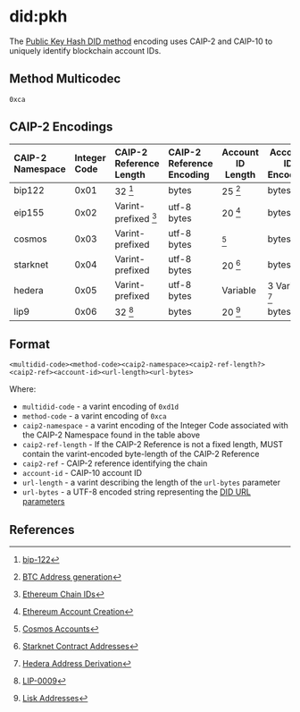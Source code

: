 # did:pkh

The [Public Key Hash DID method](https://github.com/w3c-ccg/did-pkh/blob/main/did-pkh-method-draft.md) encoding uses CAIP-2 and CAIP-10 to uniquely identify blockchain account IDs.

## Method Multicodec

`0xca`

## CAIP-2 Encodings

| CAIP-2 Namespace | Integer Code | CAIP-2 Reference Length | CAIP-2 Reference Encoding | Account ID Length | Account ID Encoding |
|:-----------------|:-------------|:------------------------|:--------------------------|-------------------|---------------------|
| bip122           | 0x01         | 32 [^fn1]               | bytes                     | 25 [^fn2]         | bytes               |
| eip155           | 0x02         | Varint-prefixed [^fn3]  | utf-8 bytes               | 20 [^fn4]         | bytes               |
| cosmos           | 0x03         | Varint-prefixed         | utf-8 bytes               | [^fn5]            | bytes               |
| starknet         | 0x04         | Varint-prefixed         | utf-8 bytes               | 20 [^fn6]         | bytes               |
| hedera           | 0x05         | Varint-prefixed         | utf-8 bytes               | Variable          | 3 Varints [^fn7]    |
| lip9             | 0x06         | 32 [^fn8]               | bytes                     | 20 [^fn9]         | bytes               |

## Format

```
<multidid-code><method-code><caip2-namespace><caip2-ref-length?><caip2-ref><account-id><url-length><url-bytes>
```

Where:

* `multidid-code` - a varint encoding of `0xd1d`
* `method-code` - a varint encoding of `0xca`
* `caip2-namespace` - a varint encoding of the Integer Code associated with the CAIP-2 Namespace found in the table above
* `caip2-ref-length` - If the CAIP-2 Reference is not a fixed length, MUST contain the varint-encoded byte-length of the CAIP-2 Reference
* `caip2-ref` - CAIP-2 reference identifying the chain
* `account-id` - CAIP-10 account ID
* `url-length` - a varint describing the length of the `url-bytes` parameter
* `url-bytes` - a UTF-8 encoded string representing the [DID URL parameters](https://www.w3.org/TR/did-core/#did-url-syntax)

## References

[^fn1]: [bip-122](https://github.com/bitcoin/bips/blob/master/bip-0122.mediawiki#definition-of-chain-id)
[^fn2]: [BTC Address generation](https://en.bitcoin.it/wiki/Technical_background_of_version_1_Bitcoin_addresses)
[^fn3]: [Ethereum Chain IDs](https://chainid.network)
[^fn4]: [Ethereum Account Creation](https://ethereum.org/en/developers/docs/accounts/#account-creation)
[^fn5]: [Cosmos Accounts](https://docs.cosmos.network/v0.46/basics/accounts.html)
[^fn6]: [Starknet Contract Addresses](https://docs.starknet.io/documentation/architecture_and_concepts/Contracts/contract-address/)
[^fn7]: [Hedera Address Derivation](https://docs.hedera.com/hethers/application-programming-interface/utilities/addresses#derivation)
[^fn8]: [LIP-0009](https://github.com/LiskHQ/lips/blob/main/proposals/lip-0009.md)
[^fn9]: [Lisk Addresses](https://lisk.com/documentation/understand-blockchain/lisk-protocol/accounts.html#address)
